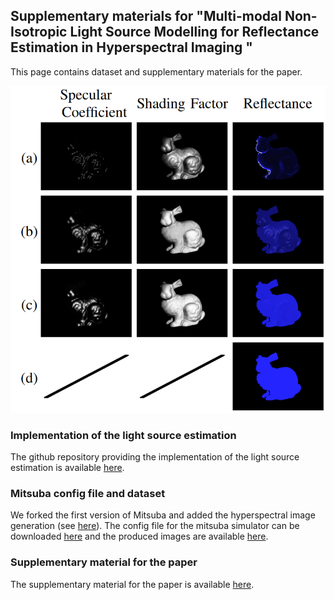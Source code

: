 ## Supplementary materials for "Multi-modal Non-Isotropic Light Source Modelling for Reflectance Estimation in Hyperspectral Imaging "

This page contains dataset and supplementary materials for the paper.

![example](images/illustration.png)

### Implementation of the light source estimation

The github repository providing the implementation of the light source estimation is available [here](https://github.com/jmehami1/MMHS-RE).

### Mitsuba config file and dataset

We forked the first version of Mitsuba and added the hyperspectral image generation (see [here](https://github.com/jmehami1/mitsuba)). The config file for the mitsuba simulator can be downloaded [here]() and the produced images are available [here]().

### Supplementary material for the paper

The supplementary material for the paper is available [here](https://drive.google.com/file/d/1SxRDQslgx4DHqqKqA2xz2Qg-8DNb6T10/view?usp=sharing).
